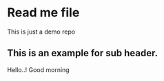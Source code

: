 # Read me file

This is just a demo repo
## This is an example for sub header.

Hello..! Good morning
